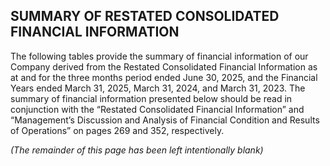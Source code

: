 ## SUMMARY OF RESTATED CONSOLIDATED FINANCIAL INFORMATION

The following tables provide the summary of financial information of our Company derived from the Restated Consolidated Financial Information as at and for the three months period ended June 30, 2025, and the Financial Years ended March 31, 2025, March 31, 2024, and March 31, 2023. The summary of financial information presented below should be read in conjunction with the “Restated Consolidated Financial Information” and “Management’s Discussion and Analysis of Financial Condition and Results of Operations” on pages 269 and 352, respectively.

*(The remainder of this page has been left intentionally blank)*